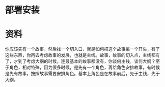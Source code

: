 # 部署安装














# 资料

你应该先有一个故事，然后找一个切入口，就是如何把这个故事挑一个开头，有了这些东西，你再去考虑故事的发展，也就是主线。故事，故事的切入点，主线都有了，才到了考虑大纲的时候。连最基本的故事都没有，你谈何主线，谈何大纲？至于角色，相对特殊，因为很多时候，是先有一个角色，再给角色安排故事，有时候是先有故事，按照故事需要安排角色。基本上角色是在故事前后，先于主线，先于大纲。
